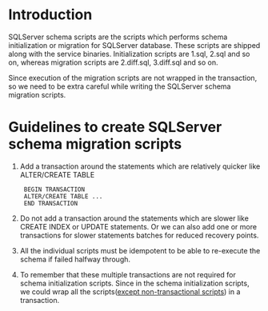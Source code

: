 # Introduction
SQLServer schema scripts are the scripts which performs schema initialization or migration for SQLServer database. These scripts are shipped along with the service binaries. Initialization scripts are 1.sql, 2.sql and so on, whereas migration scripts are 2.diff.sql, 3.diff.sql and so on.

Since execution of the migration scripts are not wrapped in the transaction, so we need to be extra careful while writing the SQLServer schema migration scripts.

# Guidelines to create SQLServer schema migration scripts

1. Add a transaction around the statements which are relatively quicker like ALTER/CREATE TABLE

        BEGIN TRANSACTION
        ALTER/CREATE TABLE ...
        END TRANSACTION

2. Do not add a transaction around the statements which are slower like CREATE INDEX or UPDATE statements. Or we can also add one or more transactions for slower statements batches for reduced recovery points.
3. All the individual scripts must be idempotent to be able to re-execute the schema if failed halfway through.
4. To remember that these multiple transactions are not required for schema initialization scripts. Since in the schema initialization scripts, we could wrap all the scripts([except non-transactional scripts](https://docs.microsoft.com/en-us/sql/relational-databases/sql-server-transaction-locking-and-row-versioning-guide?view=sql-server-ver15#starting-transactions)) in a transaction.